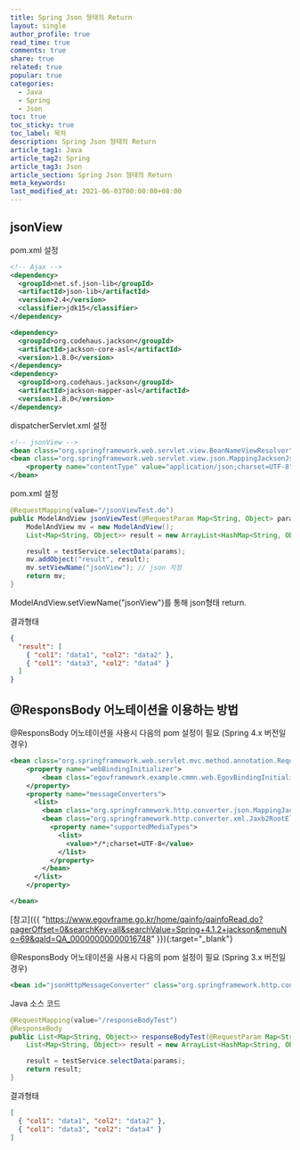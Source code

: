 ```yaml
---
title: Spring Json 형태의 Return
layout: single
author_profile: true
read_time: true
comments: true
share: true
related: true
popular: true
categories:
  - Java
  - Spring
  - Json
toc: true
toc_sticky: true
toc_label: 목차
description: Spring Json 형태의 Return
article_tag1: Java
article_tag2: Spring
article_tag3: Json
article_section: Spring Json 형태의 Return
meta_keywords:
last_modified_at: 2021-06-03T00:00:00+08:00
---
```


## jsonView

pom.xml 설정

```xml
<!-- Ajax -->
<dependency>
  <groupId>net.sf.json-lib</groupId>
  <artifactId>json-lib</artifactId>
  <version>2.4</version>
  <classifier>jdk15</classifier>
</dependency>

<dependency>
  <groupId>org.codehaus.jackson</groupId>
  <artifactId>jackson-core-asl</artifactId>
  <version>1.8.0</version>
</dependency>
<dependency>
  <groupId>org.codehaus.jackson</groupId>
  <artifactId>jackson-mapper-asl</artifactId>
  <version>1.8.0</version>
</dependency>
```

dispatcherServlet.xml 설정

```xml
<!-- jsonView -->
<bean class="org.springframework.web.servlet.view.BeanNameViewResolver" id="viewResolver" p:order="0"/>
<bean class="org.springframework.web.servlet.view.json.MappingJacksonJsonView" id="jsonView">
    <property name="contentType" value="application/json;charset=UTF-8"/>
</bean>
```

pom.xml 설정

```java
@RequestMapping(value="/jsonViewTest.do")
public ModelAndView jsonViewTest(@RequestParam Map<String, Object> params, HttpServletRequest request){
    ModelAndView mv = new ModelAndView();
    List<Map<String, Object>> result = new ArrayList<HashMap<String, Object>>();

    result = testService.selectData(params);
    mv.addObject("result", result);
    mv.setViewName("jsonView"); // json 지정
    return mv;
}
```

ModelAndView.setViewName("jsonView")를 통해 json형태 return.

결과형태

```json
{
  "result": [
    { "col1": "data1", "col2": "data2" },
    { "col1": "data3", "col2": "data4" }
  ]
}
```

## @ResponsBody 어노테이션을 이용하는 방법

@ResponsBody 어노테이션을 사용시 다음의 pom 설정이 필요 (Spring 4.x 버전일 경우)

```xml
<bean class="org.springframework.web.servlet.mvc.method.annotation.RequestMappingHandlerAdapter">
    <property name="webBindingInitializer">
        <bean class="egovframework.example.cmmn.web.EgovBindingInitializer"/>
    </property>
    <property name="messageConverters">
      <list>
        <bean class="org.springframework.http.converter.json.MappingJackson2HttpMessageConverter" />
        <bean class="org.springframework.http.converter.xml.Jaxb2RootElementHttpMessageConverter">
          <property name="supportedMediaTypes">
            <list>
              <value>*/*;charset=UTF-8</value>
            </list>
          </property>
        </bean>
      </list>
    </property>

</bean>
```

[참고]({{ "https://www.egovframe.go.kr/home/qainfo/qainfoRead.do?pagerOffset=0&searchKey=all&searchValue=Spring+4.1.2+jackson&menuNo=69&qaId=QA_00000000000016748" }}){:target="\_blank"}

@ResponsBody 어노테이션을 사용시 다음의 pom 설정이 필요 (Spring 3.x 버전일 경우)

```xml
<bean id="jsonHttpMessageConverter" class="org.springframework.http.converter.json.MappingJacksonHttpMessageConverter" />
```

Java 소스 코드

```java
@RequestMapping(value="/responseBodyTest")
@ResponseBody
public List<Map<String, Object>> responseBodyTest(@RequestParam Map<String, Object> params, HttpServletRequest request){
    List<Map<String, Object>> result = new ArrayList<HashMap<String, Object>>();

    result = testService.selectData(params);
    return result;
}
```

결과형태

```json
[
  { "col1": "data1", "col2": "data2" },
  { "col1": "data3", "col2": "data4" }
]
```
